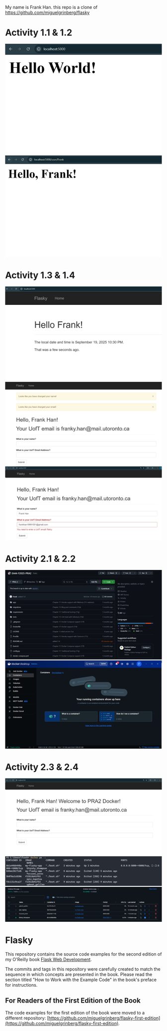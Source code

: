 My name is Frank Han. this repo is a clone of
https://github.com/miguelgrinberg/flasky

# Activity 1.1 & 1.2
![alt text](image.png)
![alt text](image-1.png)

# Activity 1.3 & 1.4
![alt text](image-3.png)
![alt text](image-4.png)
![alt text](image-5.png)

# Activity 2.1 & 2.2
![alt text](image-6.png)
![alt text](image-7.png)

# Activity 2.3 & 2.4
![alt text](image-8.png)
![alt text](image-9.png)
![alt text](image-10.png)

Flasky
======

This repository contains the source code examples for the second edition of my O'Reilly book [Flask Web Development](http://www.flaskbook.com).

The commits and tags in this repository were carefully created to match the sequence in which concepts are presented in the book. Please read the section titled "How to Work with the Example Code" in the book's preface for instructions.

For Readers of the First Edition of the Book
--------------------------------------------

The code examples for the first edition of the book were moved to a different repository: [https://github.com/miguelgrinberg/flasky-first-edition](https://github.com/miguelgrinberg/flasky-first-edition).
